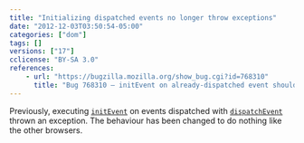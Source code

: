 ```yaml
---
title: "Initializing dispatched events no longer throw exceptions"
date: "2012-12-03T03:50:54-05:00"
categories: ["dom"]
tags: []
versions: ["17"]
cclicense: "BY-SA 3.0"
references:
    - url: "https://bugzilla.mozilla.org/show_bug.cgi?id=768310"
      title: "Bug 768310 – initEvent on already-dispatched event should be a noop (rather than throwing)"
---
```

Previously, executing [`initEvent`](https://developer.mozilla.org/en-US/docs/Web/API/event.initEvent) on events dispatched with [`dispatchEvent`](https://developer.mozilla.org/en-US/docs/Web/API/EventTarget.dispatchEvent) thrown an exception. The behaviour has been changed to do nothing like the other browsers.
